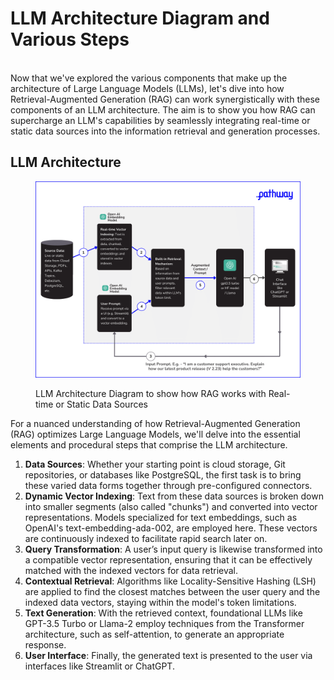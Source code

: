 # LLM Architecture Diagram and Various Steps

\
Now that we've explored the various components that make up the architecture of Large Language Models (LLMs), let's dive into how Retrieval-Augmented Generation (RAG) can work synergistically with these components of an LLM architecture. The aim is to show you how RAG can supercharge an LLM's capabilities by seamlessly integrating real-time or static data sources into the information retrieval and generation processes.

## LLM Architecture

<figure><img src="../.gitbook/assets/LLM Architecture Diagram.png" alt="This diagram shows LLM Architecture and it&#x27;s various sources. Data Sources: Whether your starting point is cloud storage, Git repositories, or databases like PostgreSQL, the first task is to bring these varied data forms together through pre-configured connectors. Dynamic Vector Indexing: Text from these data sources is broken down into smaller segments and converted into vector representations. Models specialized for text embeddings, such as OpenAI&#x27;s text-embedding-ada-002, are employed here. These vectors are continuously indexed to facilitate rapid search later on. Query Transformation: A user’s input query is likewise transformed into a compatible vector representation, ensuring that it can be effectively matched with the indexed vectors for data retrieval. Contextual Retrieval: Algorithms like Locality-Sensitive Hashing (LSH) are applied to find the closest matches between the user query and the indexed data vectors, staying within the model&#x27;s token limitations. Text Generation: With the retrieved context, foundational LLMs like GPT-3.5 Turbo or Llama-2 employ techniques from the Transformer architecture, such as self-attention, to generate an appropriate response. User Experience: Finally, the generated text is presented to the user via interfaces like Streamlit or ChatGPT."><figcaption><p>LLM Architecture Diagram to show how RAG works with Real-time or Static Data Sources</p></figcaption></figure>

For a nuanced understanding of how Retrieval-Augmented Generation (RAG) optimizes Large Language Models, we'll delve into the essential elements and procedural steps that comprise the LLM architecture.

1. **Data Sources**: Whether your starting point is cloud storage, Git repositories, or databases like PostgreSQL, the first task is to bring these varied data forms together through pre-configured connectors.&#x20;
2. **Dynamic Vector Indexing**: Text from these data sources is broken down into smaller segments (also called "chunks") and converted into vector representations. Models specialized for text embeddings, such as OpenAI's text-embedding-ada-002, are employed here. These vectors are continuously indexed to facilitate rapid search later on.
3. **Query Transformation**: A user’s input query is likewise transformed into a compatible vector representation, ensuring that it can be effectively matched with the indexed vectors for data retrieval.
4. **Contextual Retrieval**: Algorithms like Locality-Sensitive Hashing (LSH) are applied to find the closest matches between the user query and the indexed data vectors, staying within the model's token limitations.
5. **Text Generation**: With the retrieved context, foundational LLMs like GPT-3.5 Turbo or Llama-2 employ techniques from the Transformer architecture, such as self-attention, to generate an appropriate response.
6. **User Interface**: Finally, the generated text is presented to the user via interfaces like Streamlit or ChatGPT.

